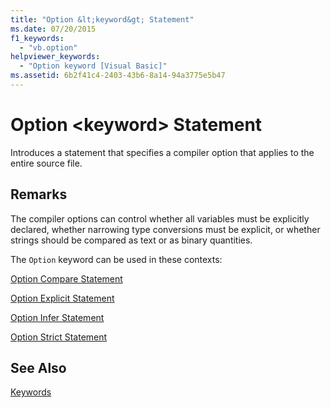 ```yaml
---
title: "Option &lt;keyword&gt; Statement"
ms.date: 07/20/2015
f1_keywords: 
  - "vb.option"
helpviewer_keywords: 
  - "Option keyword [Visual Basic]"
ms.assetid: 6b2f41c4-2403-43b6-8a14-94a3775e5b47
---
```

# Option &lt;keyword&gt; Statement
Introduces a statement that specifies a compiler option that applies to the entire source file.  
  
## Remarks  
 The compiler options can control whether all variables must be explicitly declared, whether narrowing type conversions must be explicit, or whether strings should be compared as text or as binary quantities.  
  
 The `Option` keyword can be used in these contexts:  
  
 [Option Compare Statement](../../../visual-basic/language-reference/statements/option-compare-statement.md)  
  
 [Option Explicit Statement](../../../visual-basic/language-reference/statements/option-explicit-statement.md)  
  
 [Option Infer Statement](../../../visual-basic/language-reference/statements/option-infer-statement.md)  
  
 [Option Strict Statement](../../../visual-basic/language-reference/statements/option-strict-statement.md)  
  
## See Also  
 [Keywords](../../../visual-basic/language-reference/keywords/index.md)
